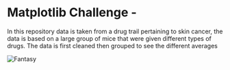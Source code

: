 # Matplotlib Challenge -

In this repository data is taken from a drug trail pertaining to skin cancer, the data is based on a large group of mice that were given different types of drugs. The data is first cleaned then grouped to see the different averages 

![Fantasy](https://github.com/NGASHBAUGH/Python-Matplotlib/blob/master/Images/My-Images/Table.PNG?raw=true)
